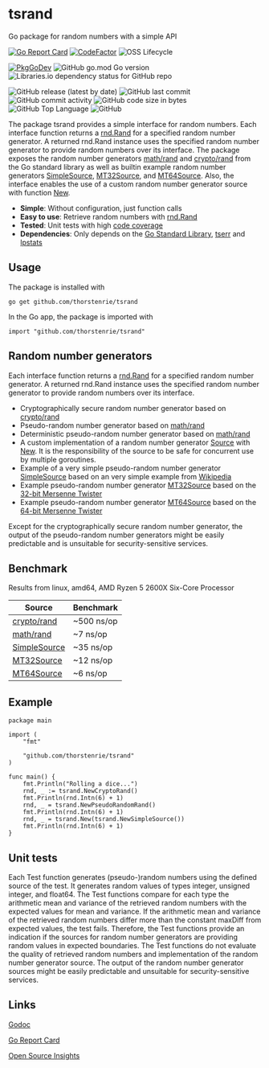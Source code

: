 # tsrand
Go package for random numbers with a simple API

[![Go Report Card](https://goreportcard.com/badge/github.com/thorstenrie/tsrand)](https://goreportcard.com/report/github.com/thorstenrie/tsrand)
[![CodeFactor](https://www.codefactor.io/repository/github/thorstenrie/tsrand/badge)](https://www.codefactor.io/repository/github/thorstenrie/tsrand)
![OSS Lifecycle](https://img.shields.io/osslifecycle/thorstenrie/tsrand)

[![PkgGoDev](https://pkg.go.dev/badge/mod/github.com/thorstenrie/tsrand)](https://pkg.go.dev/mod/github.com/thorstenrie/tsrand)
![GitHub go.mod Go version](https://img.shields.io/github/go-mod/go-version/thorstenrie/tsrand)
![Libraries.io dependency status for GitHub repo](https://img.shields.io/librariesio/github/thorstenrie/tsrand)

![GitHub release (latest by date)](https://img.shields.io/github/v/release/thorstenrie/tsrand)
![GitHub last commit](https://img.shields.io/github/last-commit/thorstenrie/tsrand)
![GitHub commit activity](https://img.shields.io/github/commit-activity/m/thorstenrie/tsrand)
![GitHub code size in bytes](https://img.shields.io/github/languages/code-size/thorstenrie/tsrand)
![GitHub Top Language](https://img.shields.io/github/languages/top/thorstenrie/tsrand)
![GitHub](https://img.shields.io/github/license/thorstenrie/tsrand)

The package tsrand provides a simple interface for random numbers. Each interface function returns a [rnd.Rand](https://pkg.go.dev/math/rand#Rand) for a specified random number generator. A returned rnd.Rand instance uses the specified random number generator to provide random numbers over its interface. The package exposes the random number generators [math/rand](https://pkg.go.dev/math/rand) and [crypto/rand](https://pkg.go.dev/crypto/rand) from the Go standard library as well as builtin example random number generators [SimpleSource](https://pkg.go.dev/github.com/thorstenrie/tsrand#SimpleSource), [MT32Source](https://pkg.go.dev/github.com/thorstenrie/tsrand#MT32Source), and [MT64Source](https://pkg.go.dev/github.com/thorstenrie/tsrand#MT64Source). Also, the interface enables the use of a custom random number generator source with function [New](https://pkg.go.dev/github.com/thorstenrie/tsrand#New).

- **Simple**: Without configuration, just function calls
- **Easy to use**: Retrieve random numbers with [rnd.Rand](https://pkg.go.dev/math/rand#Rand)
- **Tested**: Unit tests with high [code coverage](https://gocover.io/github.com/thorstenrie/tsrand)
- **Dependencies**: Only depends on the [Go Standard Library](https://pkg.go.dev/std), [tserr](https://github.com/thorstenrie/tserr) and [lpstats](https://github.com/thorstenrie/lpstats)

## Usage

The package is installed with 

```
go get github.com/thorstenrie/tsrand
```

In the Go app, the package is imported with

```
import "github.com/thorstenrie/tsrand"
```
## Random number generators

Each interface function returns a [rnd.Rand](https://pkg.go.dev/math/rand#Rand) for a specified random number generator. A returned rnd.Rand instance uses the specified random number generator to provide random numbers over its interface.

- Cryptographically secure random number generator based on [crypto/rand](https://pkg.go.dev/crypto/rand)
- Pseudo-random number generator based on [math/rand](https://pkg.go.dev/math/rand)
- Deterministic pseudo-random number generator based on [math/rand](https://pkg.go.dev/math/rand)
- A custom implementation of a random number generator [Source](https://pkg.go.dev/github.com/thorstenrie/tsrand#Source) with [New](https://pkg.go.dev/github.com/thorstenrie/tsrand#New). It is the responsibility of the source to be safe for concurrent use by multiple goroutines.
- Example of a very simple pseudo-random number generator [SimpleSource](https://pkg.go.dev/github.com/thorstenrie/tsrand#SimpleSource) based on an very simple example from [Wikipedia](https://en.wikipedia.org/wiki/Pseudorandom_number_generator#Implementation)
- Example pseudo-random number generator [MT32Source](https://pkg.go.dev/github.com/thorstenrie/tsrand#MT32Source) based on the [32-bit Mersenne Twister](http://www.math.sci.hiroshima-u.ac.jp/m-mat/MT/MT2002/emt19937ar.html)
- Example pseudo-random number generator [MT64Source](https://pkg.go.dev/github.com/thorstenrie/tsrand#MT64Source) based on the [64-bit Mersenne Twister](http://www.math.sci.hiroshima-u.ac.jp/m-mat/MT/emt64.html)

Except for the cryptographically secure random number generator, the output of the pseudo-random number generators might be easily predictable and is unsuitable for security-sensitive services.

## Benchmark

Results from linux, amd64, AMD Ryzen 5 2600X Six-Core Processor

| Source  | Benchmark  | 
|---|---|
| [crypto/rand](https://pkg.go.dev/crypto/rand) | ~500 ns/op |
| [math/rand](https://pkg.go.dev/math/rand)  | ~7 ns/op |
| [SimpleSource](https://pkg.go.dev/github.com/thorstenrie/tsrand#SimpleSource)  | ~35 ns/op |
| [MT32Source](https://pkg.go.dev/github.com/thorstenrie/tsrand#MT32Source) | ~12 ns/op |
| [MT64Source](https://pkg.go.dev/github.com/thorstenrie/tsrand#MT64Source) | ~6 ns/op |

## Example

```
package main

import (
	"fmt"

	"github.com/thorstenrie/tsrand"
)

func main() {
	fmt.Println("Rolling a dice...")
	rnd, _ := tsrand.NewCryptoRand()
	fmt.Println(rnd.Intn(6) + 1)
	rnd, _ = tsrand.NewPseudoRandomRand()
	fmt.Println(rnd.Intn(6) + 1)
	rnd, _ = tsrand.New(tsrand.NewSimpleSource())
	fmt.Println(rnd.Intn(6) + 1)
}
```

## Unit tests

Each Test function generates (pseudo-)random numbers using the defined source of the test. It generates random values of types integer, unsigned integer, and float64. The Test functions compare for each type the arithmetic mean and variance of the retrieved random numbers with the expected values for mean and variance. If the arithmetic mean and variance of the retrieved random numbers differ more than the constant maxDiff from expected values, the test fails. Therefore, the Test functions provide an indication if the sources for random number generators are providing random values in expected boundaries. The Test functions do not evaluate the quality of retrieved random numbers and implementation of the random number generator source. The output of the random number generator sources might be easily predictable and unsuitable for security-sensitive services.

## Links

[Godoc](https://pkg.go.dev/github.com/thorstenrie/tsrand)

[Go Report Card](https://goreportcard.com/report/github.com/thorstenrie/tsrand)

[Open Source Insights](https://deps.dev/go/github.com%2Fthorstenrie%2Ftsrand)

